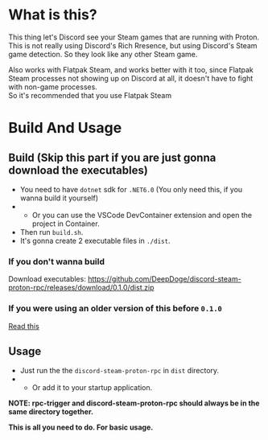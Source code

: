 # What is this?

This thing let's Discord see your Steam games that are running with Proton.<br/>
This is not really using Discord's Rich Rresence, but using Discord's Steam game detection. So they look like any other Steam game.<br/>

Also works with Flatpak Steam, and works better with it too, since Flatpak Steam processes not showing up on Discord at all, it doesn't have to fight with non-game processes.<br/>
So it's recommended that you use Flatpak Steam

# Build And Usage

## Build (Skip this part if you are just gonna download the executables)
- You need to have `dotnet` sdk for `.NET6.0` (You only need this, if you wanna build it yourself)
- - Or you can use the VSCode DevContainer extension and open the project in Container.
- Then run `build.sh`.
- It's gonna create 2 executable files in `./dist`.

### If you don't wanna build

Download executables: https://github.com/DeepDoge/discord-steam-proton-rpc/releases/download/0.1.0/dist.zip

### If you were using an older version of this before `0.1.0`

[Read this](https://github.com/DeepDoge/discord-steam-proton-rpc/issues/4#issuecomment-1614823328)

## Usage

- Just run the the `discord-steam-proton-rpc` in `dist` directory.
- - Or add it to your startup application.

**NOTE: rpc-trigger and discord-steam-proton-rpc should always be in the same directory together.**

**This is all you need to do. For basic usage.**
